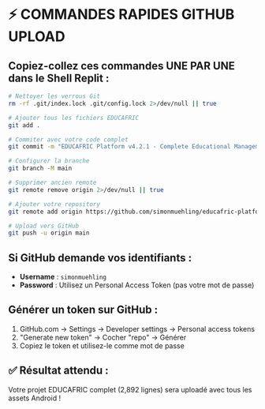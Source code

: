 # ⚡ COMMANDES RAPIDES GITHUB UPLOAD

## Copiez-collez ces commandes UNE PAR UNE dans le Shell Replit :

```bash
# Nettoyer les verrous Git
rm -rf .git/index.lock .git/config.lock 2>/dev/null || true

# Ajouter tous les fichiers EDUCAFRIC
git add .

# Commiter avec votre code complet
git commit -m "EDUCAFRIC Platform v4.2.1 - Complete Educational Management System with Android assets and multi-role dashboards"

# Configurer la branche
git branch -M main

# Supprimer ancien remote
git remote remove origin 2>/dev/null || true

# Ajouter votre repository
git remote add origin https://github.com/simonmuehling/educafric-platform.git

# Upload vers GitHub
git push -u origin main
```

## Si GitHub demande vos identifiants :
- **Username** : `simonmuehling`
- **Password** : Utilisez un Personal Access Token (pas votre mot de passe)

## Générer un token sur GitHub :
1. GitHub.com → Settings → Developer settings → Personal access tokens
2. "Generate new token" → Cocher "repo" → Générer
3. Copiez le token et utilisez-le comme mot de passe

## ✅ Résultat attendu :
Votre projet EDUCAFRIC complet (2,892 lignes) sera uploadé avec tous les assets Android !